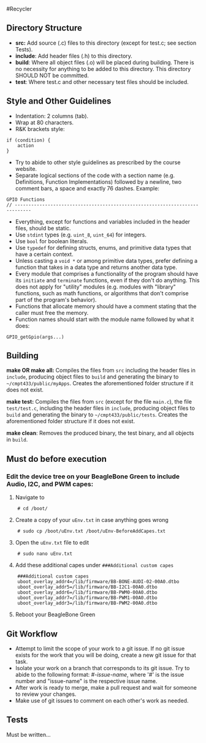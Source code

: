 #Recycler
## Directory Structure
- **src:** Add source (.c) files to this directory (except for test.c; see 
section Tests).
- **include**: Add header files (.h) to this directory.
- **build**: Where all object files (.o) will be placed during building. There 
is no necessity for  anything to be added to this directory. 
This directory SHOULD NOT be committed.
- **test**: Where test.c and other necessary test files should be included.

## Style and Other Guidelines
- Indentation: 2 columns (tab).
- Wrap at 80 characters.
- R&K brackets style:
```
if (condition) {
	action
}
```
- Try to abide to other style guidelines as prescribed by the course website.
- Separate logical sections of the code with a section name (e.g. Definitions,
Function Implementations) followed by a newline, two comment bars, a space and
exactly 76 dashes. Example:
```
GPIO Functions
// ----------------------------------------------------------------------------
```
- Everything, except for functions and variables included in the header files,
should be static.
- Use `stdint` types (e.g. `uint_8`, `uint_64`) for integers.
- Use `bool` for boolean literals.
- Use `typedef` for defining structs, enums, and primitive data types that have
a certain context.
- Unless casting a `void *` or among primitive data types, prefer defining a
function that takes in a data type and returns another data type.
- Every module that comprises a functionality of the program should have its
`initiate` and `terminate` functions, even if they don't do anything. This does
not apply for "utility" modules (e.g. modules with "library" functions, such as
math functions, or algorithms that don't comprise part of the program's
behavior).
- Functions that allocate memory should have a comment stating that the caller
must free the memory.
- Function names should start with the module name followed by what it does:
```
GPIO_getGpio(args...)
```

## Building
**make OR make all:** Compiles the files from `src` including the header files 
in `include`, producing object files to `build` and generating the binary to 
`~/cmpt433/public/myApps`. Creates the aforementioned folder structure if it 
does not exist.

**make test:** Compiles the files from `src` (except for the file `main.c`), 
the file `test/test.c`, including the header files in `include`, producing 
object files to `build` and generating the binary to `~/cmpt433/public/tests`. 
Creates the aforementioned folder structure if it does not exist.

**make clean**: Removes the produced binary, the test binary, and all objects 
in `build`.

## Must do before execution

### Edit the device tree on your BeagleBone Green to include Audio, I2C, and PWM capes:

1. Navigate to 

```
    # cd /boot/
```

2. Create a copy of your ```uEnv.txt``` in case anything goes wrong

```
    # sudo cp /boot/uEnv.txt /boot/uEnv-BeforeAddCapes.txt
```

3. Open the ```uEnv.txt``` file to edit
```
    # sudo nano uEnv.txt
```

4. Add these additional capes under ```###Additional custom capes```
```
    ###Additional custom capes
    uboot_overlay_addr4=/lib/firmware/BB-BONE-AUDI-02-00A0.dtbo
    uboot_overlay_addr5=/lib/firmware/BB-I2C1-00A0.dtbo
    uboot_overlay_addr6=/lib/firmware/BB-PWM0-00A0.dtbo
    uboot_overlay_addr7=/lib/firmware/BB-PWM1-00A0.dtbo
    uboot_overlay_addr3=/lib/firmware/BB-PWM2-00A0.dtbo
```

5. Reboot your BeagleBone Green

## Git Workflow
 - Attempt to limit the scope of your work to a git issue. If no git issue 
exists for the work that you will be doing, create a new git issue for that
task.
 - Isolate your work on a branch that corresponds to its git issue. Try to
abide to the following format: *#-issue-name*, where '#' is the issue number
and "issue-name" is the respective issue name.
 - After work is ready to merge, make a pull request and wait for someone to
 review your changes.
 - Make use of git issues to comment on each other's work as needed.

## Tests
Must be written...


